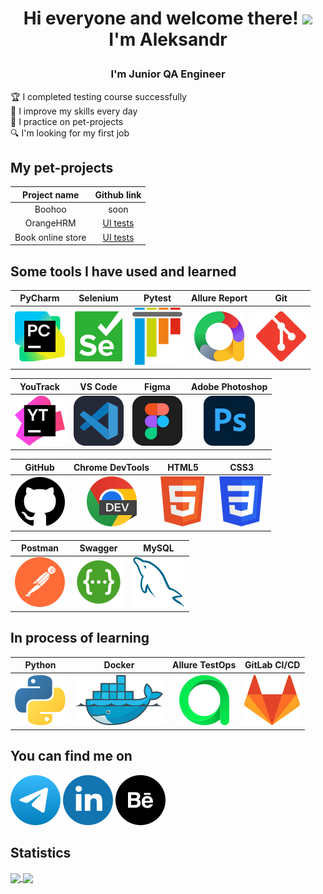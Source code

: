 # <p align=center>Hi everyone and welcome there! <img src="https://github.com/blackcater/blackcater/raw/main/images/Hi.gif" height="32"><br>I'm Aleksandr</p>
### <p align=center>I'm Junior QA Engineer</p>
:trophy: I completed testing course successfully <br>
:rocket: I improve my skills every day <br>
:dog: I practice on pet-projects <br>
:mag: I'm looking for my first job
## My pet-projects
|   Project name    |                                              Github link                                              |
|:-----------------:|:-----------------------------------------------------------------------------------------------------:|
|      Boohoo       |                                                 soon                                                  |
|     OrangeHRM     |                         [UI tests](https://github.com/sashaAverin/orange-hrm)                         |
| Book online store |                     [UI tests](https://github.com/sashaAverin/book-store-testing)                     |
## Some tools I have used and learned
<table style="white-space: nowrap;">
    <thead>
        <tr>
            <th>PyCharm</th>
            <th>Selenium</th>
            <th>Pytest</th>
            <th>Allure Report</th>
            <th>Git</th>
        </tr>
    </thead>
    <tbody>
        <tr align="center">
            <td style="min-width:80px;"><img src="Icons/PyCharm.svg"></td>
            <td style="min-width:80px;"><img src="Icons/Selenium.svg"></td>
            <td style="min-width:80px;"><img src="Icons/Pytest.svg"></td>
            <td style="min-width:80px;"><img src="Icons/Allure.svg"></td>
            <td style="min-width:80px;"><img src="Icons/Git.svg"></td>
        </tr>
    </tbody>
</table>
<table style="white-space: nowrap;">
    <thead>
        <tr>
            <th>YouTrack</th>
            <th>VS Code</th>
            <th>Figma</th>
            <th>Adobe Photoshop</th>
        </tr>
    </thead>
    <tbody>
        <tr align="center">
            <td style="min-width:80px;"><img src="Icons/YouTrack.svg"></td>
            <td style="min-width:80px;"><img src="Icons/VSCode.svg"></td>
            <td style="min-width:80px;"><img src="Icons/Figma.svg"></td>
            <td style="min-width:80px;"><img src="Icons/Photoshop.svg"></td>
        </tr>
    </tbody>
</table>
<table style="white-space: nowrap;">
    <thead>
        <tr>
            <th>GitHub</th>
            <th>Chrome DevTools</th>
            <th>HTML5</th>
            <th>CSS3</th>
        </tr>
    </thead>
    <tbody>
        <tr align="center">
            <td style="min-width:80px;"><img src="Icons/GitHub.svg"></td>
            <td style="min-width:80px;"><img src="Icons/Chrome.svg"></td>
            <td style="min-width:80px;"><img src="Icons/Html.svg"></td>
            <td style="min-width:80px;"><img src="Icons/Css.svg"></td>
        </tr>
    </tbody>
</table>
<table style="white-space: nowrap;">
    <thead>
        <tr>
            <th>Postman</th>
            <th>Swagger</th>
            <th>MySQL</th>
        </tr>
    </thead>
    <tbody>
        <tr align="center">
            <td style="min-width:80px;"><img src="Icons/Postman.svg"></td>
            <td style="min-width:80px;"><img src="Icons/Swagger.svg"></td>
            <td style="min-width:80px;"><img src="Icons/MySQL.svg"></td>
        </tr>
    </tbody>
</table>

## In process of learning
<table style="white-space: nowrap;">
    <thead>
        <tr>
            <th>Python</th>
            <th>Docker</th>
            <th>Allure TestOps</th>
            <th>GitLab CI/CD</th>
        </tr>
    </thead>
    <tbody>
        <tr align="center">
            <td style="min-width:80px;"><img src="Icons/Python.svg"></td>
            <td style="min-width:80px;"><img src="Icons/Docker.svg"></td>
            <td style="min-width:80px;"><img src="Icons/TestOps.svg"></td>
            <td style="min-width:80px;"><img src="Icons/GitLab.svg"></td>
        </tr>
    </tbody>
</table>

## You can find me on
[![](Icons/Telegram.svg)](https://t.me/avrn_sasha) [![](Icons/LinkedIn.svg)](https://www.linkedin.com/in/sasha-averin/) [![](Icons/Behance.svg)](https://www.behance.net/aleksandraverin)
## Statistics
<a target="_blank" href="https://github.com/sashaAverin?tab=repositories">
  <img height=200 align="center" src="https://github-readme-stats.vercel.app/api?username=sashaAverin&show_icons=true&theme=dracula&hide_border=true&border_radius=10&custom_title=My+statistics&bg_color=DEG,8CCAC5,6972B5&icon_color=ffffff&title_color=ffffff"/>
</a>
<a target="_blank" href="https://github.com/sashaAverin?tab=repositories">
  <img height=200 align="center" src="https://github-readme-stats.vercel.app/api/top-langs/?username=sashaAverin&layout=donut&show_icons=true&theme=dracula&hide_border=true&border_radius=10&bg_color=DEG,6972B5,8CCAC5&icon_color=ffffff&title_color=ffffff"/>
</a>